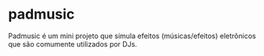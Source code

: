# padmusic
Padmusic é um mini projeto que simula efeitos (músicas/efeitos) eletrônicos que são comumente utilizados por DJs.
